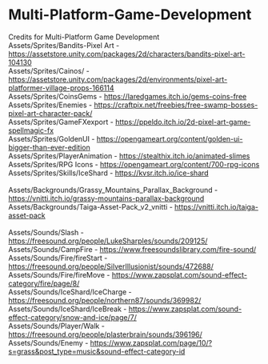 # Multi-Platform-Game-Development
Credits for Multi-Platform Game Development<br/>
Assets/Sprites/Bandits-Pixel Art - https://assetstore.unity.com/packages/2d/characters/bandits-pixel-art-104130<br/>
Assets/Sprites/Cainos/ - https://assetstore.unity.com/packages/2d/environments/pixel-art-platformer-village-props-166114 <br/>
Assets/Sprites/CoinsGems - https://laredgames.itch.io/gems-coins-free <br/>
Assets/Sprites/Enemies - https://craftpix.net/freebies/free-swamp-bosses-pixel-art-character-pack/ <br/>
Assets/Sprites/GameFXexport - https://ppeldo.itch.io/2d-pixel-art-game-spellmagic-fx<br/>
Assets/Sprites/GoldenUI - https://opengameart.org/content/golden-ui-bigger-than-ever-edition<br/>
Assets/Sprites/PlayerAnimation - https://stealthix.itch.io/animated-slimes <br/>
Assets/Sprites/RPG Icons - https://opengameart.org/content/700-rpg-icons<br/>
Assets/Sprites/Skills/IceShard - https://kvsr.itch.io/ice-shard<br/>
<br/>
Assets/Backgrounds/Grassy_Mountains_Parallax_Background - https://vnitti.itch.io/grassy-mountains-parallax-background<br/>
Assets/Backgrounds/Taiga-Asset-Pack_v2_vnitti - https://vnitti.itch.io/taiga-asset-pack<br/>
<br/>
Assets/Sounds/Slash - https://freesound.org/people/LukeSharples/sounds/209125/<br/>
Assets/Sounds/CampFire - https://www.freesoundslibrary.com/fire-sound/<br/>
Assets/Sounds/Fire/fireStart - https://freesound.org/people/SilverIllusionist/sounds/472688/<br/>
Assets/Sounds/Fire/fireMove - https://www.zapsplat.com/sound-effect-category/fire/page/8/<br/>
Assets/Sounds/IceShard/IceCharge - https://freesound.org/people/northern87/sounds/369982/<br/>
Assets/Sounds/IceShard/IceBreak - https://www.zapsplat.com/sound-effect-category/snow-and-ice/page/7/<br/>
Assets/Sounds/Player/Walk - https://freesound.org/people/plasterbrain/sounds/396196/<br/>
Assets/Sounds/Enemy - https://www.zapsplat.com/page/10/?s=grass&post_type=music&sound-effect-category-id<br/>

